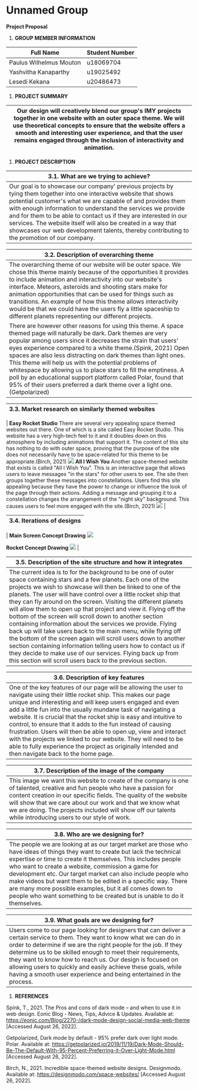 # **Unnamed Group**

**Project Proposal**

1. **GROUP MEMBER INFORMATION**

| **Full Name** | **Student Number** |
| --- | --- |
| Paulus Wilhelmus Mouton | u18069704 |
| Yashvitha Kanaparthy | u19025492 |
| Lesedi Kekana | u20486473 |

1. **PROJECT SUMMARY**

| Our design will creatively blend our group's IMY projects together in one website with an outer space theme. We will use theoretical concepts to ensure that the website offers a smooth and interesting user experience, and that the user remains engaged through the inclusion of interactivity and animation. |
| --- |

1. **PROJECT DESCRIPTION**

| **3.1. What are we trying to achieve?** |
| --- |
| Our goal is to showcase our company' previous projects by tying them together into one interactive website that shows potential customer's what we are capable of and provides them with enough information to understand the services we provide and for them to be able to contact us if they are interested in our services. The website itself will also be created in a way that showcases our web development talents, thereby contributing to the promotion of our company. |

| **3.2. Description of overarching theme** |
| --- |
| The overarching theme of our website will be outer space. We chose this theme mainly because of the opportunities it provides to include animation and interactivity into our website's interface. Meteors, asteroids and shooting stars make for animation opportunities that can be used for things such as transitions. An example of how this theme allows interactivity would be that we could have the users fly a little spaceship to different planets representing our different projects.
There are however other reasons for using this theme. A space themed page will naturally be dark. Dark themes are very popular among users since it decreases the strain that users' eyes experience compared to a white theme.(Spink, 2021) Open spaces are also less distracting on dark themes than light ones. This theme will help us with the potential problems of whitespace by allowing us to place stars to fill the emptiness. A poll by an educational support platform called Polar, found that 95% of their users preferred a dark theme over a light one. (Getpolarized) |

| **3.3. Market research on similarly themed websites** |
| --- |
|
**Easy Rocket Studio**
There are several very appealing space themed websites out there. One of which is a site called Easy Rocket Studio. This website has a very high-tech feel to it and it doubles down on this atmosphere by including animations that support it. The content of this site has nothing to do with outer space, proving that the purpose of the site does not necessarily have to be space-related for this theme to be appropriate.(Birch, 2021)
 ![](RackMultipart20220826-1-50tl1e_html_3d0586688f7841e1.jpg)
**All I Wish You**
Another space-themed website that exists is called "All I Wish You". This is an interactive page that allows users to leave messages "in the stars" for other users to see. The site then groups together these messages into constellations. Users find this site appealing because they have the power to change or influence the look of the page through their actions. Adding a message and grouping it to a constellation changes the arrangement of the "night sky" background. This causes users to feel more engaged with the site.(Birch, 2021)
 ![](RackMultipart20220826-1-50tl1e_html_48dbbd2062ebfaaf.png) |

| **3.4. Iterations of designs** |
| --- |
|
**Main Screen Concept Drawing**
 ![](RackMultipart20220826-1-50tl1e_html_2406b687b97e564d.png)


**Rocket Concept Drawing**
 ![](RackMultipart20220826-1-50tl1e_html_2a8f7e9efd6db88c.png) |

| **3.5. Description of the site structure and how it integrates** |
| --- |
| The current idea is to for the background to be one of outer space containing stars and a few planets. Each one of the projects we wish to showcase will then be linked to one of the planets. The user will have control over a little rocket ship that they can fly around on the screen. Visiting the different planets will allow them to open up that project and view it. Flying off the bottom of the screen will scroll down to another section containing information about the services we provide. Flying back up will take users back to the main menu, while flying off the bottom of the screen again will scroll users down to another section containing information telling users how to contact us if they decide to make use of our services. Flying back up from this section will scroll users back to the previous section. |

| **3.6. Description of key features** |
| --- |
| One of the key features of our page will be allowing the user to navigate using their little rocket ship. This makes our page unique and interesting and will keep users engaged and even add a little fun into the usually mundane task of navigating a website. It is crucial that the rocket ship is easy and intuitive to control, to ensure that it adds to the fun instead of causing frustration. Users will then be able to open up, view and interact with the projects we linked to our website. They will need to be able to fully experience the project as originally intended and then navigate back to the home page. |

| **3.7. Description of the image of the company** |
| --- |
| This image we want this website to create of the company is one of talented, creative and fun people who have a passion for content creation in our specific fields. The quality of the website will show that we care about our work and that we know what we are doing. The projects included will show off our talents while introducing users to our style of work. |

| **3.8. Who are we designing for?** |
| --- |
| The people we are looking at as our target market are those who have ideas of things they want to create but lack the technical expertise or time to create it themselves. This includes people who want to create a website, commission a game for development etc. Our target market can also include people who make videos but want them to be edited in a specific way. There are many more possible examples, but it all comes down to people who want something to be created but is unable to do it themselves. |

| **3.9. What goals are we designing for?** |
| --- |
| Users come to our page looking for designers that can deliver a certain service to them. They want to know what we can do in order to determine if we are the right people for the job. If they determine us to be skilled enough to meet their requirements, they want to know how to reach us. Our design is focused on allowing users to quickly and easily achieve these goals, while having a smooth user experience and being entertained in the process. |

1. **REFERENCES**

Spink, T., 2021. The Pros and cons of dark mode – and when to use it in web design. Eonic Blog - News, Tips, Advice &amp; Updates. Available at: https://eonic.com/Blog/2270-/dark-mode-design-social-media-web-theme [Accessed August 26, 2022].

Getpolarized, Dark mode by default - 95% prefer dark over light mode. Polar. Available at: https://getpolarized.io/2019/11/19/Dark-Mode-Should-Be-The-Default-With-95-Percent-Preferring-it-Over-Light-Mode.html [Accessed August 26, 2022].

Birch, N., 2021. Incredible space-themed website designs. Designmodo. Available at: https://designmodo.com/space-websites/ [Accessed August 26, 2022].
